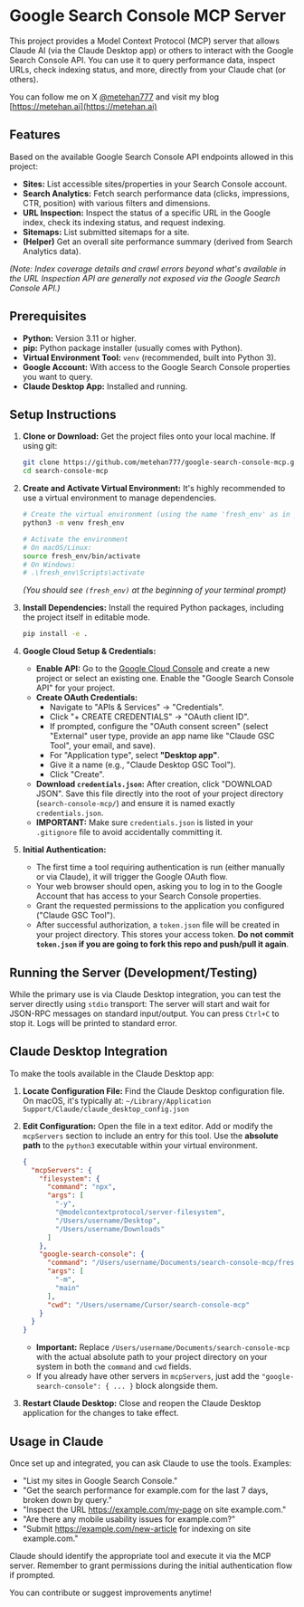 # Google Search Console MCP Server

This project provides a Model Context Protocol (MCP) server that allows Claude AI (via the Claude Desktop app) or others to interact with the Google Search Console API. You can use it to query performance data, inspect URLs, check indexing status, and more, directly from your Claude chat (or others).

You can follow me on X [@metehan777](https://x.com/metehan777) and visit my blog [https://metehan.ai](https://metehan.ai)

## Features

Based on the available Google Search Console API endpoints allowed in this project:

*   **Sites:** List accessible sites/properties in your Search Console account.
*   **Search Analytics:** Fetch search performance data (clicks, impressions, CTR, position) with various filters and dimensions.
*   **URL Inspection:** Inspect the status of a specific URL in the Google index, check its indexing status, and request indexing.
*   **Sitemaps:** List submitted sitemaps for a site.
*   **(Helper)** Get an overall site performance summary (derived from Search Analytics data).

*(Note: Index coverage details and crawl errors beyond what's available in the URL Inspection API are generally not exposed via the Google Search Console API.)*

## Prerequisites

*   **Python:** Version 3.11 or higher.
*   **pip:** Python package installer (usually comes with Python).
*   **Virtual Environment Tool:** `venv` (recommended, built into Python 3).
*   **Google Account:** With access to the Google Search Console properties you want to query.
*   **Claude Desktop App:** Installed and running.

## Setup Instructions

1.  **Clone or Download:**
    Get the project files onto your local machine. If using git:
    ```bash
    git clone https://github.com/metehan777/google-search-console-mcp.git
    cd search-console-mcp
    ```

2.  **Create and Activate Virtual Environment:**
    It's highly recommended to use a virtual environment to manage dependencies.
    ```bash
    # Create the virtual environment (using the name 'fresh_env' as in previous steps)
    python3 -m venv fresh_env

    # Activate the environment
    # On macOS/Linux:
    source fresh_env/bin/activate
    # On Windows:
    # .\fresh_env\Scripts\activate
    ```
    *(You should see `(fresh_env)` at the beginning of your terminal prompt)*

3.  **Install Dependencies:**
    Install the required Python packages, including the project itself in editable mode.
    ```bash
    pip install -e .
    ```

4.  **Google Cloud Setup & Credentials:**
    *   **Enable API:** Go to the [Google Cloud Console](https://console.cloud.google.com/) and create a new project or select an existing one. Enable the "Google Search Console API" for your project.
    *   **Create OAuth Credentials:**
        *   Navigate to "APIs & Services" -> "Credentials".
        *   Click "+ CREATE CREDENTIALS" -> "OAuth client ID".
        *   If prompted, configure the "OAuth consent screen" (select "External" user type, provide an app name like "Claude GSC Tool", your email, and save).
        *   For "Application type", select **"Desktop app"**.
        *   Give it a name (e.g., "Claude Desktop GSC Tool").
        *   Click "Create".
    *   **Download `credentials.json`:** After creation, click "DOWNLOAD JSON". Save this file directly into the root of your project directory (`search-console-mcp/`) and ensure it is named exactly `credentials.json`.
    *   **IMPORTANT:** Make sure `credentials.json` is listed in your `.gitignore` file to avoid accidentally committing it.

5.  **Initial Authentication:**
    *   The first time a tool requiring authentication is run (either manually or via Claude), it will trigger the Google OAuth flow.
    *   Your web browser should open, asking you to log in to the Google Account that has access to your Search Console properties.
    *   Grant the requested permissions to the application you configured ("Claude GSC Tool").
    *   After successful authorization, a `token.json` file will be created in your project directory. This stores your access token. **Do not commit `token.json` if you are going to fork this repo and push/pull it again**.

## Running the Server (Development/Testing)

While the primary use is via Claude Desktop integration, you can test the server directly using `stdio` transport:
The server will start and wait for JSON-RPC messages on standard input/output. You can press `Ctrl+C` to stop it. Logs will be printed to standard error.

## Claude Desktop Integration

To make the tools available in the Claude Desktop app:

1.  **Locate Configuration File:** Find the Claude Desktop configuration file. On macOS, it's typically at:
    `~/Library/Application Support/Claude/claude_desktop_config.json`

2.  **Edit Configuration:** Open the file in a text editor. Add or modify the `mcpServers` section to include an entry for this tool. Use the **absolute path** to the `python3` executable within your virtual environment.

    ```json
    {
      "mcpServers": {
        "filesystem": {
          "command": "npx",
          "args": [
            "-y",
            "@modelcontextprotocol/server-filesystem",
            "/Users/username/Desktop",
            "/Users/username/Downloads"
          ]
        },
        "google-search-console": {
          "command": "/Users/username/Documents/search-console-mcp/fresh_env/bin/python3",
          "args": [
            "-m",
            "main"
          ],
          "cwd": "/Users/username/Cursor/search-console-mcp"
        }
      }
    }
    ```
    *   **Important:** Replace `/Users/username/Documents/search-console-mcp` with the actual absolute path to your project directory on your system in both the `command` and `cwd` fields.
    *   If you already have other servers in `mcpServers`, just add the `"google-search-console": { ... }` block alongside them.

3.  **Restart Claude Desktop:** Close and reopen the Claude Desktop application for the changes to take effect.

## Usage in Claude

Once set up and integrated, you can ask Claude to use the tools. Examples:

*   "List my sites in Google Search Console."
*   "Get the search performance for example.com for the last 7 days, broken down by query."
*   "Inspect the URL https://example.com/my-page on site example.com."
*   "Are there any mobile usability issues for example.com?"
*   "Submit https://example.com/new-article for indexing on site example.com."

Claude should identify the appropriate tool and execute it via the MCP server. Remember to grant permissions during the initial authentication flow if prompted.

You can contribute or suggest improvements anytime!
